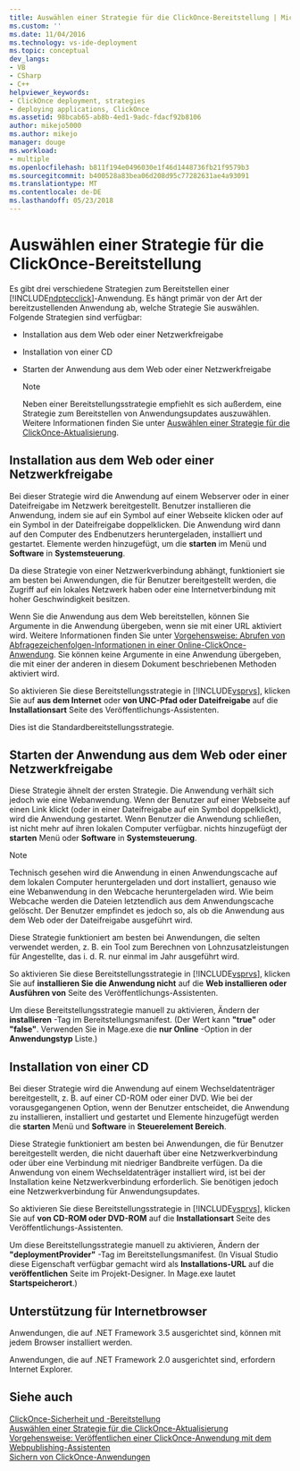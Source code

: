 ```yaml
---
title: Auswählen einer Strategie für die ClickOnce-Bereitstellung | Microsoft Docs
ms.custom: ''
ms.date: 11/04/2016
ms.technology: vs-ide-deployment
ms.topic: conceptual
dev_langs:
- VB
- CSharp
- C++
helpviewer_keywords:
- ClickOnce deployment, strategies
- deploying applications, ClickOnce
ms.assetid: 98bcab65-ab8b-4ed1-9adc-fdacf92b8106
author: mikejo5000
ms.author: mikejo
manager: douge
ms.workload:
- multiple
ms.openlocfilehash: b811f194e0496030e1f46d1448736fb21f9579b3
ms.sourcegitcommit: b400528a83bea06d208d95c77282631ae4a93091
ms.translationtype: MT
ms.contentlocale: de-DE
ms.lasthandoff: 05/23/2018
---
```

# <a name="choosing-a-clickonce-deployment-strategy"></a>Auswählen einer Strategie für die ClickOnce-Bereitstellung
Es gibt drei verschiedene Strategien zum Bereitstellen einer [!INCLUDE[ndptecclick](../deployment/includes/ndptecclick_md.md)]-Anwendung. Es hängt primär von der Art der bereitzustellenden Anwendung ab, welche Strategie Sie auswählen. Folgende Strategien sind verfügbar:  
  
-   Installation aus dem Web oder einer Netzwerkfreigabe  
  
-   Installation von einer CD  
  
-   Starten der Anwendung aus dem Web oder einer Netzwerkfreigabe  
  
    > [!NOTE]
    >  Neben einer Bereitstellungsstrategie empfiehlt es sich außerdem, eine Strategie zum Bereitstellen von Anwendungsupdates auszuwählen. Weitere Informationen finden Sie unter [Auswählen einer Strategie für die ClickOnce-Aktualisierung](../deployment/choosing-a-clickonce-update-strategy.md).  
  
## <a name="install-from-the-web-or-a-network-share"></a>Installation aus dem Web oder einer Netzwerkfreigabe  
 Bei dieser Strategie wird die Anwendung auf einem Webserver oder in einer Dateifreigabe im Netzwerk bereitgestellt. Benutzer installieren die Anwendung, indem sie auf ein Symbol auf einer Webseite klicken oder auf ein Symbol in der Dateifreigabe doppelklicken. Die Anwendung wird dann auf den Computer des Endbenutzers heruntergeladen, installiert und gestartet. Elemente werden hinzugefügt, um die **starten** im Menü und **Software** in **Systemsteuerung**.  
  
 Da diese Strategie von einer Netzwerkverbindung abhängt, funktioniert sie am besten bei Anwendungen, die für Benutzer bereitgestellt werden, die Zugriff auf ein lokales Netzwerk haben oder eine Internetverbindung mit hoher Geschwindigkeit besitzen.  
  
 Wenn Sie die Anwendung aus dem Web bereitstellen, können Sie Argumente in die Anwendung übergeben, wenn sie mit einer URL aktiviert wird. Weitere Informationen finden Sie unter [Vorgehensweise: Abrufen von Abfragezeichenfolgen-Informationen in einer Online-ClickOnce-Anwendung](../deployment/how-to-retrieve-query-string-information-in-an-online-clickonce-application.md). Sie können keine Argumente in eine Anwendung übergeben, die mit einer der anderen in diesem Dokument beschriebenen Methoden aktiviert wird.  
  
 So aktivieren Sie diese Bereitstellungsstrategie in [!INCLUDE[vsprvs](../code-quality/includes/vsprvs_md.md)], klicken Sie auf **aus dem Internet** oder **von UNC-Pfad oder Dateifreigabe** auf die **Installationsart** Seite des Veröffentlichungs-Assistenten.  
  
 Dies ist die Standardbereitstellungsstrategie.  
  
## <a name="start-the-application-from-the-web-or-a-network-share"></a>Starten der Anwendung aus dem Web oder einer Netzwerkfreigabe  
 Diese Strategie ähnelt der ersten Strategie. Die Anwendung verhält sich jedoch wie eine Webanwendung. Wenn der Benutzer auf einer Webseite auf einen Link klickt (oder in einer Dateifreigabe auf ein Symbol doppelklickt), wird die Anwendung gestartet. Wenn Benutzer die Anwendung schließen, ist nicht mehr auf ihren lokalen Computer verfügbar. nichts hinzugefügt der **starten** Menü oder **Software** in **Systemsteuerung**.  
  
> [!NOTE]
>  Technisch gesehen wird die Anwendung in einen Anwendungscache auf dem lokalen Computer heruntergeladen und dort installiert, genauso wie eine Webanwendung in den Webcache heruntergeladen wird. Wie beim Webcache werden die Dateien letztendlich aus dem Anwendungscache gelöscht. Der Benutzer empfindet es jedoch so, als ob die Anwendung aus dem Web oder der Dateifreigabe ausgeführt wird.  
  
 Diese Strategie funktioniert am besten bei Anwendungen, die selten verwendet werden, z. B. ein Tool zum Berechnen von Lohnzusatzleistungen für Angestellte, das i. d. R. nur einmal im Jahr ausgeführt wird.  
  
 So aktivieren Sie diese Bereitstellungsstrategie in [!INCLUDE[vsprvs](../code-quality/includes/vsprvs_md.md)], klicken Sie auf **installieren Sie die Anwendung nicht** auf die **Web installieren oder Ausführen von** Seite des Veröffentlichungs-Assistenten.  
  
 Um diese Bereitstellungsstrategie manuell zu aktivieren, Ändern der **installieren** -Tag im Bereitstellungsmanifest. (Der Wert kann **"true"** oder **"false"**. Verwenden Sie in Mage.exe die **nur Online** -Option in der **Anwendungstyp** Liste.)  

## <a name="install-from-a-cd"></a>Installation von einer CD  
 Bei dieser Strategie wird die Anwendung auf einem Wechseldatenträger bereitgestellt, z. B. auf einer CD-ROM oder einer DVD. Wie bei der vorausgegangenen Option, wenn der Benutzer entscheidet, die Anwendung zu installieren, installiert und gestartet und Elemente hinzugefügt werden die **starten** Menü und **Software** in **Steuerelement Bereich**.  
  
 Diese Strategie funktioniert am besten bei Anwendungen, die für Benutzer bereitgestellt werden, die nicht dauerhaft über eine Netzwerkverbindung oder über eine Verbindung mit niedriger Bandbreite verfügen. Da die Anwendung von einem Wechseldatenträger installiert wird, ist bei der Installation keine Netzwerkverbindung erforderlich. Sie benötigen jedoch eine Netzwerkverbindung für Anwendungsupdates.  
  
 So aktivieren Sie diese Bereitstellungsstrategie in [!INCLUDE[vsprvs](../code-quality/includes/vsprvs_md.md)], klicken Sie auf **von CD-ROM oder DVD-ROM** auf die **Installationsart** Seite des Veröffentlichungs-Assistenten.  
  
 Um diese Bereitstellungsstrategie manuell zu aktivieren, Ändern der **"deploymentProvider"** -Tag im Bereitstellungsmanifest. (In Visual Studio diese Eigenschaft verfügbar gemacht wird als **Installations-URL** auf die **veröffentlichen** Seite im Projekt-Designer. In Mage.exe lautet **Startspeicherort**.)  
  
## <a name="web-browser-support"></a>Unterstützung für Internetbrowser  
 Anwendungen, die auf .NET Framework 3.5 ausgerichtet sind, können mit jedem Browser installiert werden.  
  
 Anwendungen, die auf .NET Framework 2.0 ausgerichtet sind, erfordern Internet Explorer.  
  
## <a name="see-also"></a>Siehe auch  
 [ClickOnce-Sicherheit und -Bereitstellung](../deployment/clickonce-security-and-deployment.md)   
 [Auswählen einer Strategie für die ClickOnce-Aktualisierung](../deployment/choosing-a-clickonce-update-strategy.md)   
 [Vorgehensweise: Veröffentlichen einer ClickOnce-Anwendung mit dem Webpublishing-Assistenten](../deployment/how-to-publish-a-clickonce-application-using-the-publish-wizard.md)   
 [Sichern von ClickOnce-Anwendungen](../deployment/securing-clickonce-applications.md)